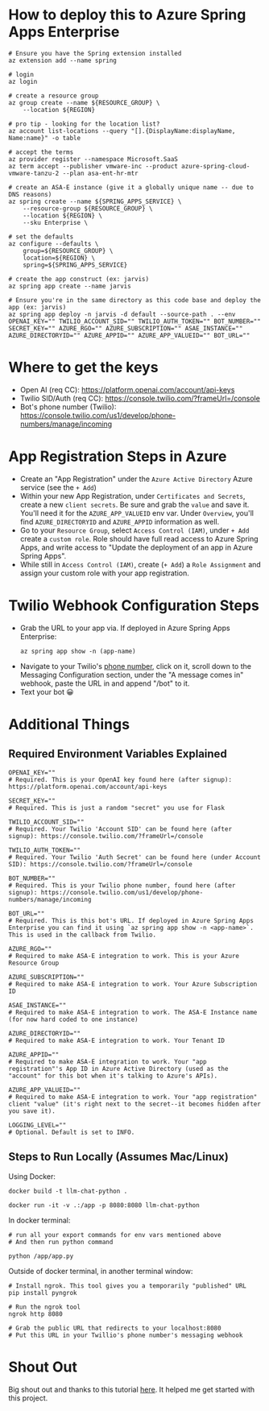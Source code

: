 
# How to deploy this to Azure Spring Apps Enterprise

```
# Ensure you have the Spring extension installed
az extension add --name spring

# login
az login

# create a resource group
az group create --name ${RESOURCE_GROUP} \
    --location ${REGION}

# pro tip - looking for the location list?
az account list-locations --query "[].{DisplayName:displayName, Name:name}" -o table

# accept the terms
az provider register --namespace Microsoft.SaaS
az term accept --publisher vmware-inc --product azure-spring-cloud-vmware-tanzu-2 --plan asa-ent-hr-mtr

# create an ASA-E instance (give it a globally unique name -- due to DNS reasons)
az spring create --name ${SPRING_APPS_SERVICE} \
    --resource-group ${RESOURCE_GROUP} \
    --location ${REGION} \
    --sku Enterprise \

# set the defaults
az configure --defaults \
    group=${RESOURCE_GROUP} \
    location=${REGION} \
    spring=${SPRING_APPS_SERVICE}

# create the app construct (ex: jarvis)
az spring app create --name jarvis

# Ensure you're in the same directory as this code base and deploy the app (ex: jarvis)
az spring app deploy -n jarvis -d default --source-path . --env OPENAI_KEY="" TWILIO_ACCOUNT_SID="" TWILIO_AUTH_TOKEN="" BOT_NUMBER="" SECRET_KEY="" AZURE_RGO="" AZURE_SUBSCRIPTION="" ASAE_INSTANCE="" AZURE_DIRECTORYID="" AZURE_APPID="" AZURE_APP_VALUEID="" BOT_URL=""
```

# Where to get the keys
- Open AI (req CC): https://platform.openai.com/account/api-keys
- Twilio SID/Auth (req CC): https://console.twilio.com/?frameUrl=/console
- Bot's phone number (Twilio): https://console.twilio.com/us1/develop/phone-numbers/manage/incoming

# App Registration Steps in Azure
- Create an "App Registration" under the `Azure Active Directory` Azure service (see the `+ Add`)
- Within your new App Registration, under `Certificates and Secrets`, create a new `client secrets`. Be sure and grab the `value` and save it. You'll need it for the `AZURE_APP_VALUEID` env var. Under `Overview`, you'll find `AZURE_DIRECTORYID` and `AZURE_APPID` information as well.
- Go to your `Resource Group`, select `Access Control (IAM)`, under `+ Add` create a `custom role`. Role should have full read access to Azure Spring Apps, and write access to "Update the deployment of an app in Azure Spring Apps".
- While still in `Access Control (IAM)`, create (`+ Add`) a `Role Assignment` and assign your custom role with your app registration.

# Twilio Webhook Configuration Steps

- Grab the URL to your app via. If deployed in Azure Spring Apps Enterprise:
    ```
    az spring app show -n (app-name)
    ```
- Navigate to your Twilio's [phone number](https://console.twilio.com/us1/develop/phone-numbers/manage/incoming), click on it, scroll down to the Messaging Configuration section, under the "A message comes in" webhook, paste the URL in and append "/bot" to it.
- Text your bot 😀

# Additional Things
## Required Environment Variables Explained
```
OPENAI_KEY=""
# Required. This is your OpenAI key found here (after signup): https://platform.openai.com/account/api-keys

SECRET_KEY=""
# Required. This is just a random "secret" you use for Flask

TWILIO_ACCOUNT_SID=""
# Required. Your Twilio 'Account SID' can be found here (after signup): https://console.twilio.com/?frameUrl=/console

TWILIO_AUTH_TOKEN=""
# Required. Your Twilio 'Auth Secret' can be found here (under Account SID): https://console.twilio.com/?frameUrl=/console

BOT_NUMBER=""
# Required. This is your Twilio phone number, found here (after signup): https://console.twilio.com/us1/develop/phone-numbers/manage/incoming

BOT_URL=""
# Required. This is this bot's URL. If deployed in Azure Spring Apps Enterprise you can find it using `az spring app show -n <app-name>`. This is used in the callback from Twilio.

AZURE_RGO="" 
# Required to make ASA-E integration to work. This is your Azure Resource Group

AZURE_SUBSCRIPTION="" 
# Required to make ASA-E integration to work. Your Azure Subscription ID

ASAE_INSTANCE="" 
# Required to make ASA-E integration to work. The ASA-E Instance name (for now hard coded to one instance)

AZURE_DIRECTORYID="" 
# Required to make ASA-E integration to work. Your Tenant ID

AZURE_APPID="" 
# Required to make ASA-E integration to work. Your "app registration"'s App ID in Azure Active Directory (used as the "account" for this bot when it's talking to Azure's APIs).

AZURE_APP_VALUEID=""
# Required to make ASA-E integration to work. Your "app registration" client "value" (it's right next to the secret--it becomes hidden after you save it).

LOGGING_LEVEL=""
# Optional. Default is set to INFO.
```

## Steps to Run Locally (Assumes Mac/Linux)

Using Docker:

```
docker build -t llm-chat-python .

docker run -it -v .:/app -p 8080:8080 llm-chat-python
```
In docker terminal:
```
# run all your export commands for env vars mentioned above
# And then run python command

python /app/app.py
```
Outside of docker terminal, in another terminal window:
```
# Install ngrok. This tool gives you a temporarily "published" URL
pip install pyngrok

# Run the ngrok tool
ngrok http 8080

# Grab the public URL that redirects to your localhost:8080
# Put this URL in your Twillio's phone number's messaging webhook
```

# Shout Out
Big shout out and thanks to this tutorial [here](https://www.twilio.com/blog/openai-gpt-3-chatbot-python-twilio-sms). It helped me get started with this project.